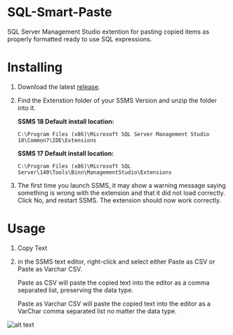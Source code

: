 # SQL-Smart-Paste

SQL Server Management Studio extention for pasting copied items as properly formatted ready to use SQL expressions. 

# Installing

1. Download the latest [release](https://github.com/bhubie/SQL-Smart-Paste/releases).
2. Find the Extenstion folder of your SSMS Version and unzip the folder into it.

   **SSMS 18 Default install location:**
   
   `C:\Program Files (x86)\Microsoft SQL Server Management Studio 18\Common7\IDE\Extensions`
  
   **SSMS 17 Default install location:**
   
   `C:\Program Files (x86)\Microsoft SQL Server\140\Tools\Binn\ManagementStudio\Extensions`
  
3. The first time you launch SSMS, it may show a warning message saying something is wrong with the extension and that it did not load correctly. Click No, and restart SSMS.  The extension should now work correctly.

# Usage

1. Copy Text
2. in the SSMS text editor, right-click and select either Paste as CSV or Paste as Varchar CSV. 

   Paste as CSV will paste the copied text into the editor as a comma separated list, preserving the data type.
   
   Paste as Varchar CSV will paste the copied text into the editor as a VarChar comma separated list no matter the data type.

![alt text](https://github.com/bhubie/SQL-Smart-Paste/blob/master/DemoImages/SQLSmartPasteExample.gif)
